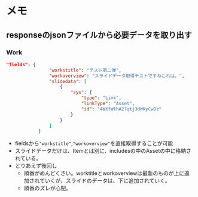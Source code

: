 # メモ
## responseのjsonファイルから必要データを取り出す
### Work
```json
"fields": {
                "workstitle": "テスト第二弾",
                "workoverview": "スライドデータ取得テストですねこれは。",
                "slidedata": [
                    {
                        "sys": {
                            "type": "Link",
                            "linkType": "Asset",
                            "id": "4WXfWthA27qtj3dWKyCwDz"
                        }
                    }
                ]
            }
```

- fieldsから`"workstitle"`,`"workoverview"`を直接取得することが可能
- スライドデータだけは、Itemとは別に、includesの中のAssetの中に格納されている。
- とりあえず後回し
    - 順番がめんどくさい。worktitleとworkoverviewは最新のものが上に追加されていくが、スライドのデータは、下に追加されていく。
    - 順番のズレが心配。